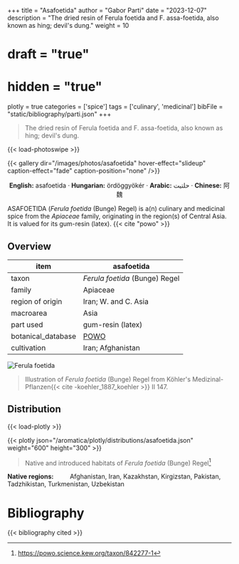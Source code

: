 +++
title = "Asafoetida"
author = "Gabor Parti"
date = "2023-12-07"
description = "The dried resin of Ferula foetida and F. assa-foetida, also known as hing; devil's dung."
weight = 10
# draft = "true"
# hidden = "true"
plotly = true
categories = ['spice']
tags = ['culinary', 'medicinal']
bibFile = "static/bibliography/parti.json"
+++

>The dried resin of Ferula foetida and F. assa-foetida, also known as hing; devil's dung.

{{< load-photoswipe >}}

{{< gallery dir="/images/photos/asafoetida" hover-effect="slideup" caption-effect="fade" caption-position="none" />}}

<center>

**English:** asafoetida · **Hungarian:** ördöggyökér · **Arabic:** <span class="arabic-text" dir="rtl">حلتیت</span> · **Chinese:** <span class="traditional-chinese-text">阿魏</span> 

</center>

ASAFOETIDA (*Ferula foetida* (Bunge) Regel) is a(n) culinary and medicinal spice from the *Apiaceae* family, originating in the region(s) of Central Asia. It is valued for its gum-resin (latex). {{< cite "powo" >}}

## Overview

|       item       |                     asafoetida                    |
|------------------|---------------------------------------------------|
|       taxon      |           *Ferula foetida* (Bunge) Regel          |
|      family      |                      Apiaceae                     |
| region of origin |                Iran; W. and C. Asia               |
|     macroarea    |                        Asia                       |
|     part used    |                 gum-resin (latex)                 |
|botanical_database|[POWO](https://powo.science.kew.org/taxon/842277-1)|
|    cultivation   |                 Iran; Afghanistan                 |

![Ferula foetida](/images/illustrations/asafoetida.png?width=40rem "Illustration of Ferula foetida from Köhler's Medizinal-Pflanzen")

>Illustration of *Ferula foetida* (Bunge) Regel from Köhler's Medizinal-Pflanzen{{< cite -koehler_1887_koehler >}} II 147.

## Distribution

{{< load-plotly >}}

{{< plotly json="/aromatica/plotly/distributions/asafoetida.json" weight="600" height="300" >}}

>Native and introduced habitats of *Ferula foetida* (Bunge) Regel[^powo]

[^powo]: https://powo.science.kew.org/taxon/842277-1

<p style="text-align:left;">

**Native regions:** &ensp; &ensp; &ensp; Afghanistan, Iran, Kazakhstan, Kirgizstan, Pakistan, Tadzhikistan, Turkmenistan, Uzbekistan

</p>



# Bibliography

{{< bibliography cited >}}

